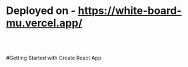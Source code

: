 # Deployed on - https://white-board-mu.vercel.app/
<br/>
<br/>
<br/>
#Getting Started with Create React App

